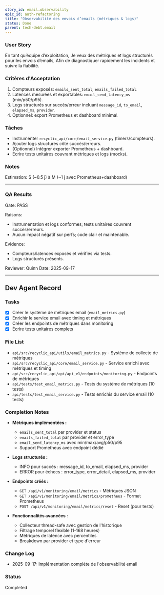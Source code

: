 ```yaml
---
story_id: email.observability
epic_id: auth-refactoring
title: "Observabilité des envois d’emails (métriques & logs)"
status: Done
parent: tech-debt.email
---
```


### User Story

En tant qu’équipe d’exploitation,
Je veux des métriques et logs structurés pour les envois d’emails,
Afin de diagnostiquer rapidement les incidents et suivre la fiabilité.

### Critères d'Acceptation

1. Compteurs exposés: `emails_sent_total`, `emails_failed_total`.
2. Latences mesurées et exportables: `email_send_latency_ms` (min/p50/p95).
3. Logs structurés sur succès/erreur incluant `message_id`, `to_email`, `elapsed_ms`, `provider`.
4. Optionnel: export Prometheus et dashboard minimal.

### Tâches

- Instrumenter `recyclic_api/core/email_service.py` (timers/compteurs).
- Ajouter logs structurés côté succès/erreurs.
- (Optionnel) Intégrer exporter Prometheus + dashboard.
- Écrire tests unitaires couvrant métriques et logs (mocks).

### Notes

Estimation: S (~0.5 j) à M (~1 j avec Prometheus+dashboard)

---

### QA Results

Gate: PASS

Raisons:
- Instrumentation et logs conformes; tests unitaires couvrent succès/erreurs.
- Aucun impact négatif sur perfs; code clair et maintenable.

Evidence:
- Compteurs/latences exposés et vérifiés via tests.
- Logs structurés présents.

Reviewer: Quinn
Date: 2025-09-17

---

## Dev Agent Record

### Tasks
- [x] Créer le système de métriques email (`email_metrics.py`)
- [x] Enrichir le service email avec timing et métriques
- [x] Créer les endpoints de métriques dans monitoring
- [x] Écrire tests unitaires complets

### File List
- `api/src/recyclic_api/utils/email_metrics.py` - Système de collecte de métriques
- `api/src/recyclic_api/core/email_service.py` - Service enrichi avec métriques et timing
- `api/src/recyclic_api/api/api_v1/endpoints/monitoring.py` - Endpoints de métriques
- `api/tests/test_email_metrics.py` - Tests du système de métriques (10 tests)
- `api/tests/test_email_service.py` - Tests enrichis du service email (10 tests)

### Completion Notes
- **Métriques implémentées :**
  - `emails_sent_total` par provider et status
  - `emails_failed_total` par provider et error_type
  - `email_send_latency_ms` avec min/max/avg/p50/p95
  - Support Prometheus avec endpoint dédié

- **Logs structurés :**
  - INFO pour succès : message_id, to_email, elapsed_ms, provider
  - ERROR pour échecs : error_type, error_detail, elapsed_ms, provider

- **Endpoints créés :**
  - `GET /api/v1/monitoring/email/metrics` - Métriques JSON
  - `GET /api/v1/monitoring/email/metrics/prometheus` - Format Prometheus
  - `POST /api/v1/monitoring/email/metrics/reset` - Reset (pour tests)

- **Fonctionnalités avancées :**
  - Collecteur thread-safe avec gestion de l'historique
  - Filtrage temporel flexible (1-168 heures)
  - Métriques de latence avec percentiles
  - Breakdown par provider et type d'erreur

### Change Log
- 2025-09-17: Implémentation complète de l'observabilité email

### Status
Completed

